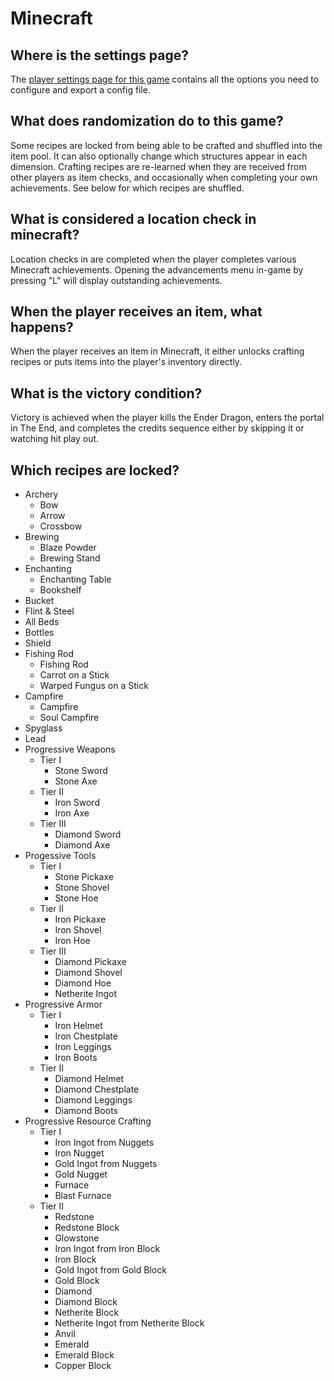 # Minecraft

## Where is the settings page?

The [player settings page for this game](../player-settings) contains all the options you need to configure and export a
config file.

## What does randomization do to this game?

Some recipes are locked from being able to be crafted and shuffled into the item pool. It can also optionally change which
structures appear in each dimension. Crafting recipes are re-learned when they are received from other players as item
checks, and occasionally when completing your own achievements. See below for which recipes are shuffled.

## What is considered a location check in minecraft?

Location checks in are completed when the player completes various Minecraft achievements. Opening the advancements menu
in-game by pressing "L" will display outstanding achievements.

## When the player receives an item, what happens?

When the player receives an item in Minecraft, it either unlocks crafting recipes or puts items into the player's
inventory directly.

## What is the victory condition?

Victory is achieved when the player kills the Ender Dragon, enters the portal in The End, and completes the credits
sequence either by skipping it or watching hit play out.

## Which recipes are locked?

* Archery
    * Bow
    * Arrow
    * Crossbow
* Brewing
    * Blaze Powder
    * Brewing Stand
* Enchanting
    * Enchanting Table
    * Bookshelf
* Bucket
* Flint & Steel
* All Beds
* Bottles
* Shield
* Fishing Rod
    * Fishing Rod
    * Carrot on a Stick
    * Warped Fungus on a Stick
* Campfire
    * Campfire
    * Soul Campfire
* Spyglass
* Lead
* Progressive Weapons
    * Tier I
        * Stone Sword
        * Stone Axe
    * Tier II
        * Iron Sword
        * Iron Axe
    * Tier III
        * Diamond Sword
        * Diamond Axe
* Progessive Tools
    * Tier I
        * Stone Pickaxe
        * Stone Shovel
        * Stone Hoe
    * Tier II
        * Iron Pickaxe
        * Iron Shovel
        * Iron Hoe
    * Tier III
        * Diamond Pickaxe
        * Diamond Shovel
        * Diamond Hoe
        * Netherite Ingot
* Progressive Armor
    * Tier I
        * Iron Helmet
        * Iron Chestplate
        * Iron Leggings
        * Iron Boots
    * Tier II
        * Diamond Helmet
        * Diamond Chestplate
        * Diamond Leggings
        * Diamond Boots
* Progressive Resource Crafting
    * Tier I
        * Iron Ingot from Nuggets
        * Iron Nugget
        * Gold Ingot from Nuggets
        * Gold Nugget
        * Furnace
        * Blast Furnace
    * Tier II
        * Redstone
        * Redstone Block
        * Glowstone
        * Iron Ingot from Iron Block
        * Iron Block
        * Gold Ingot from Gold Block
        * Gold Block
        * Diamond
        * Diamond Block
        * Netherite Block
        * Netherite Ingot from Netherite Block
        * Anvil
        * Emerald
        * Emerald Block
        * Copper Block

